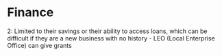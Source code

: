 # Finance

2: Limited to their savings or their ability to access loans, which can be difficult if they are a new business with no history - LEO (Local Enterprise Office) can give grants